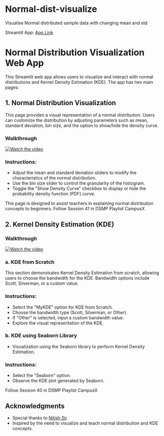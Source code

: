 # Normal-dist-visualize
Visualise Normal distributed sample data with changing mean and std

Streamlit App: <a href="https://samp-suman-normal-dist-visualize-app-lkntug.streamlit.app/" target="_blank"> App Link </a>


# Normal Distribution Visualization Web App

This Streamlit web app allows users to visualize and interact with normal distributions and Kernel Density Estimation (KDE). The app has two main pages:




## 1. Normal Distribution Visualization

This page provides a visual representation of a normal distribution. Users can customize the distribution by adjusting parameters such as mean, standard deviation, bin size, and the option to show/hide the density curve.

### Walkthrough
[![Watch the video](https://img.youtube.com/vi/uXerzBj-AIE/maxresdefault.jpg)](https://www.youtube.com/watch?v=uXerzBj-AIE)

### Instructions:

- Adjust the mean and standard deviation sliders to modify the characteristics of the normal distribution.
- Use the bin size slider to control the granularity of the histogram.
- Toggle the "Show Density Curve" checkbox to display or hide the probability density function (PDF) curve.

This page is designed to assist teachers in explaining normal distribution concepts to beginners.
Follow Session 41 in DSMP Playlist CampusX



## 2. Kernel Density Estimation (KDE)

### Walkthrough
[![Watch the video](https://img.youtube.com/vi/9BxWjB2Y6So/maxresdefault.jpg)](https://www.youtube.com/watch?v=9BxWjB2Y6So)

### a. KDE from Scratch

This section demonstrates Kernel Density Estimation from scratch, allowing users to choose the bandwidth for the KDE. Bandwidth options include Scott, Silverman, or a custom value.

### Instructions:

- Select the "MyKDE" option for KDE from Scratch.
- Choose the bandwidth type (Scott, Silverman, or Other).
- If "Other" is selected, input a custom bandwidth value.
- Explore the visual representation of the KDE.

### b. KDE using Seaborn Library

- Visualization using the Seaborn library to perform Kernel Density Estimation.

### Instructions:

- Select the "Seaborn" option.
- Observe the KDE plot generated by Seaborn.

Follow Session 40 in DSMP Playlist CampusX

## Acknowledgments

- Special thanks to [Nitish Sir](https://in.linkedin.com/in/nitish-singh-03412789).
- Inspired by the need to visualize and teach normal distribution and KDE concepts.

